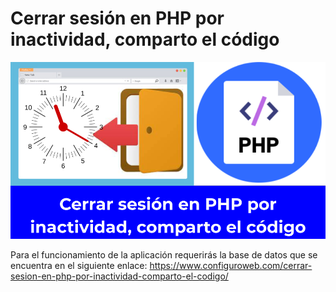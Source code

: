 # Cerrar sesión en PHP por inactividad, comparto el código
<img src="Cerrar sesión en PHP por inactividad, comparto el código.png">

Para el funcionamiento de la aplicación requerirás la base de datos que se encuentra en el siguiente enlace:
https://www.configuroweb.com/cerrar-sesion-en-php-por-inactividad-comparto-el-codigo/
